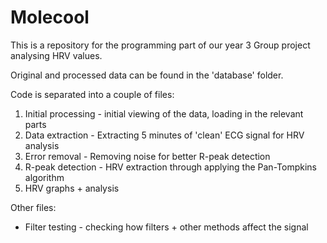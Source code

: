 # Molecool

This is a repository for the programming part of our year 3 Group project analysing HRV values.

Original and processed data can be found in the 'database' folder.

Code is separated into a couple of files:
  1. Initial processing - initial viewing of the data, loading in the relevant parts
  2. Data extraction - Extracting 5 minutes of 'clean' ECG signal for HRV analysis
  3. Error removal - Removing noise for better R-peak detection
  4. R-peak detection - HRV extraction through applying the Pan-Tompkins algorithm
  5. HRV graphs + analysis

Other files:
  - Filter testing - checking how filters + other methods affect the signal
